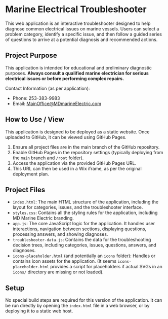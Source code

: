 # Marine Electrical Troubleshooter

This web application is an interactive troubleshooter designed to help diagnose common electrical issues on marine vessels. Users can select a problem category, identify a specific issue, and then follow a guided series of questions to arrive at a potential diagnosis and recommended actions.

## Project Purpose

This application is intended for educational and preliminary diagnostic purposes. **Always consult a qualified marine electrician for serious electrical issues or before performing complex repairs.**

Contact Information (as per application):
* Phone: 253-383-9983
* Email: MainOffice@MDmarineElectric.com

## How to Use / View

This application is designed to be deployed as a static website. Once uploaded to GitHub, it can be viewed using GitHub Pages.

1.  Ensure all project files are in the main branch of the GitHub repository.
2.  Enable GitHub Pages in the repository settings (typically deploying from the `main` branch and `/root` folder).
3.  Access the application via the provided GitHub Pages URL.
4.  This URL can then be used in a Wix iframe, as per the original deployment plan.

## Project Files

* `index.html`: The main HTML structure of the application, including the layout for categories, issues, and the troubleshooter interface.
* `styles.css`: Contains all the styling rules for the application, including MD Marine Electric branding.
* `app.js`: The core JavaScript logic for the application. It handles user interactions, navigation between sections, displaying questions, processing answers, and showing diagnoses.
* `troubleshooter-data.js`: Contains the data for the troubleshooting decision trees, including categories, issues, questions, answers, and diagnoses.
* `icons-placeholder.html` (and potentially an `icons` folder): Handles or contains icon assets for the application. (It seems `icons-placeholder.html` provides a script for placeholders if actual SVGs in an `icons/` directory are missing or not loaded).

## Setup

No special build steps are required for this version of the application. It can be run directly by opening the `index.html` file in a web browser, or by deploying it to a static web host.

